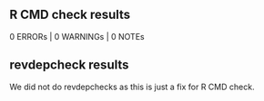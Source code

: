 ## R CMD check results

0 ERRORs | 0 WARNINGs | 0 NOTEs

## revdepcheck results

We did not do revdepchecks as this is just a fix for R CMD check.
